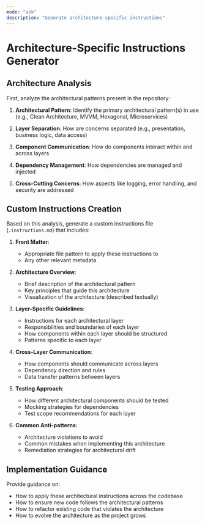 ```yaml
---
mode: "ask"
description: "Generate architecture-specific instructions"
---
```

# Architecture-Specific Instructions Generator

## Architecture Analysis

First, analyze the architectural patterns present in the repository:

1. **Architectural Pattern**: Identify the primary architectural pattern(s) in use (e.g., Clean Architecture, MVVM, Hexagonal, Microservices)

2. **Layer Separation**: How are concerns separated (e.g., presentation, business logic, data access)

3. **Component Communication**: How do components interact within and across layers

4. **Dependency Management**: How dependencies are managed and injected

5. **Cross-Cutting Concerns**: How aspects like logging, error handling, and security are addressed

## Custom Instructions Creation

Based on this analysis, generate a custom instructions file (`.instructions.md`) that includes:

1. **Front Matter**:
   - Appropriate file pattern to apply these instructions to
   - Any other relevant metadata

2. **Architecture Overview**:
   - Brief description of the architectural pattern
   - Key principles that guide this architecture
   - Visualization of the architecture (described textually)

3. **Layer-Specific Guidelines**:
   - Instructions for each architectural layer
   - Responsibilities and boundaries of each layer
   - How components within each layer should be structured
   - Patterns specific to each layer

4. **Cross-Layer Communication**:
   - How components should communicate across layers
   - Dependency direction and rules
   - Data transfer patterns between layers

5. **Testing Approach**:
   - How different architectural components should be tested
   - Mocking strategies for dependencies
   - Test scope recommendations for each layer

6. **Common Anti-patterns**:
   - Architecture violations to avoid
   - Common mistakes when implementing this architecture
   - Remediation strategies for architectural drift

## Implementation Guidance

Provide guidance on:
- How to apply these architectural instructions across the codebase
- How to ensure new code follows the architectural patterns
- How to refactor existing code that violates the architecture
- How to evolve the architecture as the project grows
